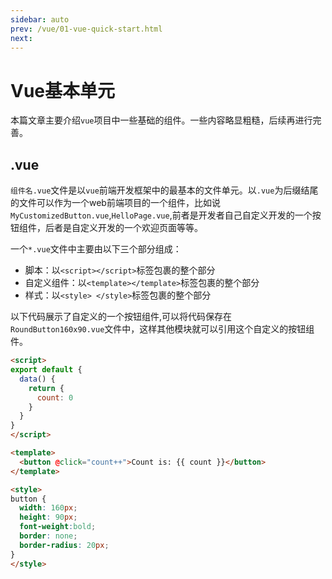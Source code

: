 ```yaml
---
sidebar: auto
prev: /vue/01-vue-quick-start.html
next: 
---
```

# Vue基本单元
本篇文章主要介绍`vue`项目中一些基础的组件。一些内容略显粗糙，后续再进行完善。
## .vue
`组件名.vue`文件是以`vue`前端开发框架中的最基本的文件单元。以`.vue`为后缀结尾的文件可以作为一个web前端项目的一个组件，比如说`MyCustomizedButton.vue`,`HelloPage.vue`,前者是开发者自己自定义开发的一个按钮组件，后者是自定义开发的一个欢迎页面等等。

一个`*.vue`文件中主要由以下三个部分组成：
* 脚本：以`<script></script>`标签包裹的整个部分
* 自定义组件：以`<template></template>`标签包裹的整个部分
* 样式：以`<style> </style>`标签包裹的整个部分

以下代码展示了自定义的一个按钮组件,可以将代码保存在`RoundButton160x90.vue`文件中，这样其他模块就可以引用这个自定义的按钮组件。
```html
<script>
export default {
  data() {
    return {
      count: 0
    }
  }
}
</script>

<template>
  <button @click="count++">Count is: {{ count }}</button>
</template>

<style>
button {
  width: 160px;
  height: 90px;
  font-weight:bold;
  border: none;
  border-radius: 20px;
}
</style>
```